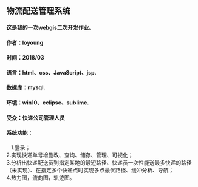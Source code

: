 ## 物流配送管理系统
#### 这是我的一次webgis二次开发作业。
#### 作者：loyoung
#### 时间：2018/03
#### 语言：html、css、JavaScript、jsp.
#### 数据库：mysql.
#### 环境：win10、eclipse、sublime.
#### 受众：快递公司管理人员
#### 系统功能：  
    1.登录；   
    2.实现快递单号增删改、查询、储存、管理、可视化；   
    3.分析出快递配送员到指定某地的最短路径、快递员一次性能送最多快递的路径（未实现）、在指定多个快递点时实现多点最优路径、缓冲分析、导航；   
    4.热力图，流向图，轨迹图。   
    
    
